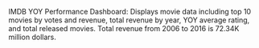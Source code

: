 IMDB YOY Performance Dashboard: 
Displays movie data including top 10 movies by votes and revenue, total revenue by year, YOY average rating, and total released movies.
Total revenue from 2006 to 2016 is 72.34K million dollars.
